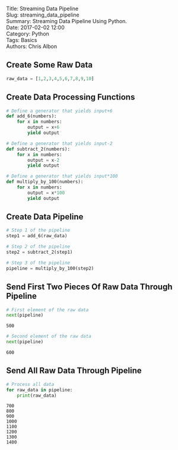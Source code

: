 Title: Streaming Data Pipeline  
Slug: streaming_data_pipeline  
Summary: Streaming Data Pipeline Using Python.  
Date: 2017-02-02 12:00  
Category: Python  
Tags: Basics  
Authors: Chris Albon  

## Create Some Raw Data


```python
raw_data = [1,2,3,4,5,6,7,8,9,10]
```

## Create Data Processing Functions


```python
# Define a generator that yields input+6
def add_6(numbers):
    for x in numbers:
        output = x+6
        yield output

# Define a generator that yields input-2
def subtract_2(numbers):
    for x in numbers:
        output = x-2
        yield output

# Define a generator that yields input*100        
def multiply_by_100(numbers):
    for x in numbers:
        output = x*100
        yield output
```

## Create Data Pipeline


```python
# Step 1 of the pipeline
step1 = add_6(raw_data)

# Step 2 of the pipeline
step2 = subtract_2(step1)

# Step 3 of the pipeline
pipeline = multiply_by_100(step2)
```

## Send First Two Pieces Of Raw Data Through Pipeline


```python
# First element of the raw data
next(pipeline)
```




    500




```python
# Second element of the raw data
next(pipeline)
```




    600



## Send All Raw Data Through Pipeline


```python
# Process all data
for raw_data in pipeline:
    print(raw_data)
```

    700
    800
    900
    1000
    1100
    1200
    1300
    1400

